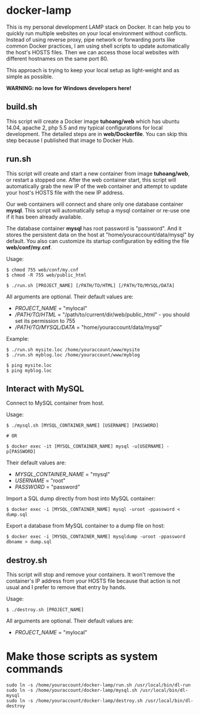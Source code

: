 # docker-lamp

This is my personal development LAMP stack on Docker. It can help you to quickly run multiple websites on your local environment without conflicts. Instead of using reverse proxy, pipe network or forwarding ports like common Docker practices, I am using shell scripts to update automatically the host's HOSTS files. Then we can access those local websites with different hostnames on the same port 80.

This approach is trying to keep your local setup as light-weight and as simple as possible.

**WARNING: no love for Windows developers here!**

## build.sh

This script will create a Docker image **tuhoang/web** which has ubuntu 14.04, apache 2, php 5.5 and my typical configurations for local development. The detailed steps are in **web/Dockerfile**. You can skip this step because I published that image to Docker Hub.

## run.sh

This script will create and start a new container from image **tuhoang/web**, or restart a stopped one. After the web container start, this script will automatically grab the new IP of the web container and attempt to update your host's HOSTS file with the new IP address.

Our web containers will connect and share only one database container **mysql**. This script will automatically setup a mysql container or re-use one if it has been already available.

The database container **mysql** has root password is "password". And it stores the persistent data on the host at "home/youraccount/data/mysql" by default. You also can customize its startup configuration by editing the file **web/conf/my.cnf**.

Usage:
```
$ chmod 755 web/conf/my.cnf
$ chmod -R 755 web/public_html

$ ./run.sh [PROJECT_NAME] [/PATH/TO/HTML] [/PATH/TO/MYSQL/DATA]
```
All arguments are optional. Their default values are:
- *PROJECT_NAME* = "mylocal"
- */PATH/TO/HTML* = "/path/to/current/dir/web/public_html" - you should set its permission to 755
- */PATH/TO/MYSQL/DATA* = "home/youraccount/data/mysql"

Example:
```
$ ./run.sh mysite.loc /home/youraccount/www/mysite
$ ./run.sh myblog.loc /home/youraccount/www/myblog

$ ping mysite.loc
$ ping myblog.loc
```

## Interact with MySQL

Connect to MySQL container from host.

Usage:
```
$ ./mysql.sh [MYSQL_CONTAINER_NAME] [USERNAME] [PASSWORD]

# OR

$ docker exec -it [MYSQL_CONTAINER_NAME] mysql -u[USERNAME] -p[PASSWORD]
```
Their default values are:
- *MYSQL_CONTAINER_NAME* = "mysql"
- *USERNAME* = "root"
- *PASSWORD* = "password"

Import a SQL dump directly from host into MySQL container:
```
$ docker exec -i [MYSQL_CONTAINER_NAME] mysql -uroot -ppassword < dump.sql
```

Export a database from MySQL container to a dump file on host:
```
$ docker exec -i [MYSQL_CONTAINER_NAME] mysqldump -uroot -ppassword dbname > dump.sql
```

## destroy.sh

This script will stop and remove your containers. It won't remove the container's IP address from your HOSTS file because that action is not usual and I prefer to remove that entry by hands.

Usage:
```
$ ./destroy.sh [PROJECT_NAME]
```
All arguments are optional. Their default values are:
- *PROJECT_NAME* = "mylocal"

# Make those scripts as system commands

```
sudo ln -s /home/youraccount/docker-lamp/run.sh /usr/local/bin/dl-run
sudo ln -s /home/youraccount/docker-lamp/mysql.sh /usr/local/bin/dl-mysql
sudo ln -s /home/youraccount/docker-lamp/destroy.sh /usr/local/bin/dl-destroy
```

